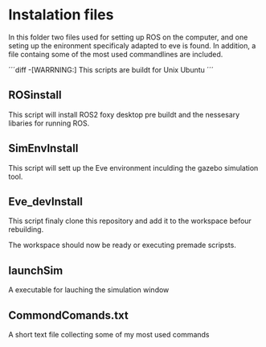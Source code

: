 # Instalation files

In this folder two files used for setting up ROS on the computer, and one seting up the enironment specificaly adapted to eve is found.
In addition, a file containg some of the most used commandlines are included.

´´´diff
-[WARRNING:] This scripts are buildt for Unix Ubuntu
´´´
## ROSinstall

This script will install ROS2 foxy desktop pre buildt and the nessesary libaries for running ROS.

## SimEnvInstall

This script will sett up the Eve environment inculding the gazebo simulation tool. 

## Eve_devInstall

This script finaly clone this repository and add it to the workspace befour rebuilding. 

The workspace should now be ready or executing premade scripsts.

## launchSim

A executable for lauching the simulation window

## CommondComands.txt

A short text file collecting some of my most used commands
